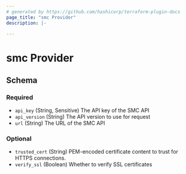 ```yaml
---
# generated by https://github.com/hashicorp/terraform-plugin-docs
page_title: "smc Provider"
description: |-
  
---
```


# smc Provider





<!-- schema generated by tfplugindocs -->
## Schema

### Required

- `api_key` (String, Sensitive) The API key of the SMC API
- `api_version` (String) The API version to use for request
- `url` (String) The URL of the SMC API

### Optional

- `trusted_cert` (String) PEM-encoded certificate content to trust for HTTPS connections.
- `verify_ssl` (Boolean) Whether to verify SSL certificates
